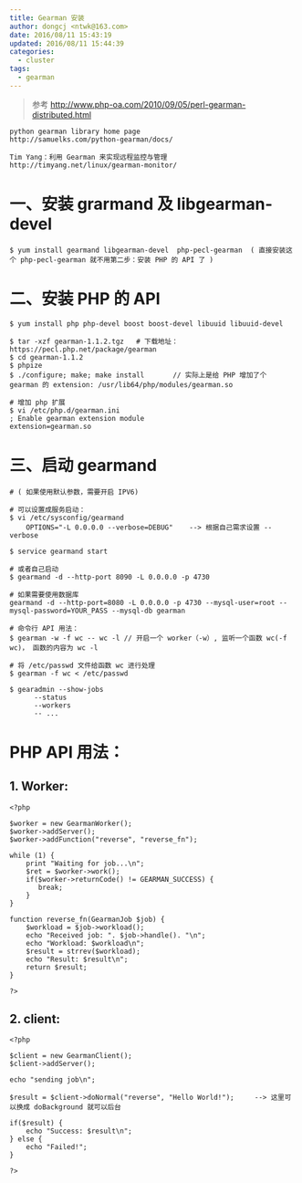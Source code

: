 ```yaml
---
title: Gearman 安装
author: dongcj <ntwk@163.com>
date: 2016/08/11 15:43:19
updated: 2016/08/11 15:44:39
categories:
  - cluster
tags:
  - gearman
---
```

> 参考
    http://www.php-oa.com/2010/09/05/perl-gearman-distributed.html

    python gearman library home page
    http://samuelks.com/python-gearman/docs/

    Tim Yang：利用 Gearman 来实现远程监控与管理
    http://timyang.net/linux/gearman-monitor/

# 一、安装 grarmand 及 libgearman-devel
    $ yum install gearmand libgearman-devel  php-pecl-gearman  ( 直接安装这个 php-pecl-gearman 就不用第二步：安装 PHP 的 API 了 )

# 二、安装 PHP 的 API
    $ yum install php php-devel boost boost-devel libuuid libuuid-devel

    $ tar -xzf gearman-1.1.2.tgz   # 下载地址：https://pecl.php.net/package/gearman
    $ cd gearman-1.1.2
    $ phpize
    $ ./configure; make; make install		// 实际上是给 PHP 增加了个 gearman 的 extension: /usr/lib64/php/modules/gearman.so

    # 增加 php 扩展
    $ vi /etc/php.d/gearman.ini
    ; Enable gearman extension module
    extension=gearman.so

# 三、启动 gearmand
    # ( 如果使用默认参数，需要开启 IPV6)

    # 可以设置成服务启动：
    $ vi /etc/sysconfig/gearmand
        OPTIONS="-L 0.0.0.0 --verbose=DEBUG"	--> 根据自己需求设置 --verbose

    $ service gearmand start

    # 或者自己启动
    $ gearmand -d --http-port 8090 -L 0.0.0.0 -p 4730

    # 如果需要使用数据库
    gearmand -d --http-port=8080 -L 0.0.0.0 -p 4730 --mysql-user=root --mysql-password=YOUR_PASS --mysql-db gearman

    # 命令行 API 用法：
    $ gearman -w -f wc -- wc -l	// 开启一个 worker（-w）, 监听一个函数 wc(-f wc)， 函数的内容为 wc -l

    # 将 /etc/passwd 文件给函数 wc 进行处理
    $ gearman -f wc < /etc/passwd

    $ gearadmin --show-jobs
          --status
          --workers
          -- ...

# PHP API 用法：

## 1. Worker:
    <?php

    $worker = new GearmanWorker();
    $worker->addServer();
    $worker->addFunction("reverse", "reverse_fn");

    while (1) {
        print "Waiting for job...\n";
        $ret = $worker->work();
        if($worker->returnCode() != GEARMAN_SUCCESS) {
           break;
        }
    }

    function reverse_fn(GearmanJob $job) {
        $workload = $job->workload();
        echo "Received job: ". $job->handle(). "\n";
        echo "Workload: $workload\n";
        $result = strrev($workload);
        echo "Result: $result\n";
        return $result;
    }

    ?>

## 2. client:
    <?php

    $client = new GearmanClient();
    $client->addServer();

    echo "sending job\n";

    $result = $client->doNormal("reverse", "Hello World!");		--> 这里可以换成 doBackground 就可以后台

    if($result) {
        echo "Success: $result\n";
    } else {
        echo "Failed!";
    }

    ?>

